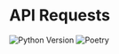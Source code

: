# API Requests
![Python Version](https://img.shields.io/badge/Python-3.13-blue) ![Poetry](https://img.shields.io/badge/Poetry-2.1.3-orange)